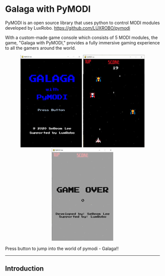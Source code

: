 # Galaga with PyMODI

PyMODI is an open source library that uses python to control MODI modules developed by LuxRobo.
<https://github.com/LUXROBO/pymodi>

With a custom-made game console which consists of 5 MODI modules, the game, "Galaga with PyMODI," provides a fully immersive gaming experience to all the gamers around the world.


<p align="center">
    <img src="https://github.com/k2sebeom/pymodi_galaga/blob/master/src/start_screen.JPG" width=200 height=300> 
    <img src="https://github.com/k2sebeom/pymodi_galaga/blob/master/src/game_screen.JPG" width=200 height=300> 
    <img src="https://github.com/k2sebeom/pymodi_galaga/blob/master/src/end_screen.JPG" width=200 height=300> 
</p>


Press button to jump into the world of pymodi - Galaga!!

--------

## Introduction
